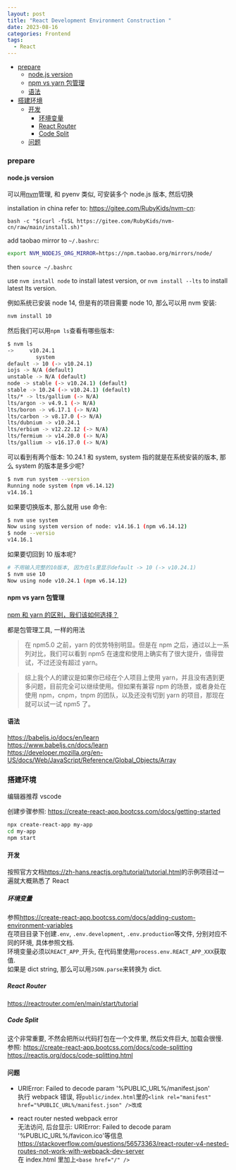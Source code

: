 ```yaml
---
layout: post
title: "React Development Environment Construction "
date: 2023-08-16
categories: Frontend
tags:
  - React
---
```


- [prepare](#prepare)
  - [node.js version](#nodejs-version)
  - [npm vs yarn 包管理](#npm-vs-yarn-包管理)
  - [语法](#语法)
- [搭建环境](#搭建环境)
  - [开发](#开发)
    - [环境变量](#环境变量)
    - [React Router](#react-router)
    - [Code Split](#code-split)
  - [问题](#问题)

### prepare

#### node.js version

可以用[nvm](https://github.com/nvm-sh/nvm)管理, 和 pyenv 类似, 可安装多个 node.js 版本, 然后切换

installation in china refer to: <https://gitee.com/RubyKids/nvm-cn>:

```shell
bash -c "$(curl -fsSL https://gitee.com/RubyKids/nvm-cn/raw/main/install.sh)"
```

add taobao mirror to `~/.bashrc`:

```bash
export NVM_NODEJS_ORG_MIRROR=https://npm.taobao.org/mirrors/node/
```

then `source ~/.bashrc`

use `nvm install node` to install latest version, or `nvm install --lts` to install latest lts version.

例如系统已安装 node 14, 但是有的项目需要 node 10, 那么可以用 nvm 安装:

```bash
nvm install 10
```

然后我们可以用`npm ls`查看有哪些版本:

```bash
$ nvm ls
->     v10.24.1
         system
default -> 10 (-> v10.24.1)
iojs -> N/A (default)
unstable -> N/A (default)
node -> stable (-> v10.24.1) (default)
stable -> 10.24 (-> v10.24.1) (default)
lts/* -> lts/gallium (-> N/A)
lts/argon -> v4.9.1 (-> N/A)
lts/boron -> v6.17.1 (-> N/A)
lts/carbon -> v8.17.0 (-> N/A)
lts/dubnium -> v10.24.1
lts/erbium -> v12.22.12 (-> N/A)
lts/fermium -> v14.20.0 (-> N/A)
lts/gallium -> v16.17.0 (-> N/A)
```

可以看到有两个版本: 10.24.1 和 system, system 指的就是在系统安装的版本, 那么 system 的版本是多少呢?

```bash
$ nvm run system --version
Running node system (npm v6.14.12)
v14.16.1
```

如果要切换版本, 那么就用 use 命令:

```bash
$ nvm use system
Now using system version of node: v14.16.1 (npm v6.14.12)
$ node --versio
v14.16.1
```

如果要切回到 10 版本呢?

```bash
# 不用输入完整的10版本, 因为在ls里显示default -> 10 (-> v10.24.1)
$ nvm use 10
Now using node v10.24.1 (npm v6.14.12)
```

#### npm vs yarn 包管理

[npm 和 yarn 的区别，我们该如何选择？](https://zhuanlan.zhihu.com/p/27449990)

都是包管理工具, 一样的用法

> 在 npm5.0 之前，yarn 的优势特别明显。但是在 npm 之后，通过以上一系列对比，我们可以看到 npm5 在速度和使用上确实有了很大提升，值得尝试，不过还没有超过 yarn。

> 综上我个人的建议是如果你已经在个人项目上使用 yarn，并且没有遇到更多问题，目前完全可以继续使用。但如果有兼容 npm 的场景，或者身处在使用 npm，cnpm，tnpm 的团队，以及还没有切到 yarn 的项目，那现在就可以试一试 npm5 了。

#### 语法

<https://babeljs.io/docs/en/learn>  
<https://www.babeljs.cn/docs/learn>  
<https://developer.mozilla.org/en-US/docs/Web/JavaScript/Reference/Global_Objects/Array>

### 搭建环境

编辑器推荐 vscode

创建步骤参照: <https://create-react-app.bootcss.com/docs/getting-started>

```bash
npx create-react-app my-app
cd my-app
npm start
```

#### 开发

按照官方文档<https://zh-hans.reactjs.org/tutorial/tutorial.html>的示例项目过一遍就大概熟悉了 React

##### 环境变量

参照<https://create-react-app.bootcss.com/docs/adding-custom-environment-variables>  
在项目目录下创建`.env`, `.env.development`, `.env.production`等文件, 分别对应不同的环境, 具体参照文档.  
环境变量必须以`REACT_APP_`开头, 在代码里使用`process.env.REACT_APP_XXX`获取值.  
如果是 dict string, 那么可以用`JSON.parse`来转换为 dict.

##### React Router

<https://reactrouter.com/en/main/start/tutorial>

##### Code Split

这个非常重要, 不然会把所以代码打包在一个文件里, 然后文件巨大, 加载会很慢.  
参照: <https://create-react-app.bootcss.com/docs/code-splitting>  
<https://reactjs.org/docs/code-splitting.html>

#### 问题

- URIError: Failed to decode param '%PUBLIC_URL%/manifest.json'  
  执行 webpack 错误, 将`public/index.html`里的`<link rel="manifest" href="%PUBLIC_URL%/manifest.json" />改成`<link rel="manifest" href="manifest.json" />

- react router nested webpack error  
  无法访问, 后台显示: URIError: Failed to decode param '%PUBLIC_URL%/favicon.ico'等信息  
  <https://stackoverflow.com/questions/56573363/react-router-v4-nested-routes-not-work-with-webpack-dev-server>  
  在 index.html 里加上`<base href="/" />`

